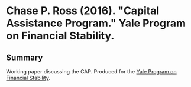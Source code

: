 Chase P. Ross (2016). "Capital Assistance Program." Yale Program on Financial Stability.
===========================================================================================

Summary
-------

Working paper discussing the CAP. Produced for the [Yale Program on Financial Stability](http://som.yale.edu/faculty-research/centers-initiatives/program-financial-stability).
